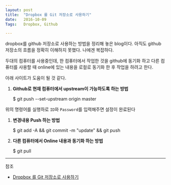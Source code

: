 ```yaml
---
layout: post
title:  "Dropbox 를 Git 저장소로 사용하기"
date:   2016-10-09
Tags:   Dropbox, Github

---
```


dropbox를 github 저장소로 사용하는 방법을 정리해 놓은 blog이다. 아직도 github 저장소의 흐름을 정확히 이해하지 못했다. 나에겐 복잡하다.

두대의 컴퓨터를 사용중인데, 한 컴퓨터에서 작업한 것을 github에 동기화 하고 다른 컴퓨터를 사용할 때 online에 있는 내용을 로컬로 동기화 한 후 작업을 하려고 한다.

아래 사이트가 도움이 될 것 같다.

1. **Github로 현재 컴퓨터에서 upstream이 가능하도록 하는 방법**

    $  git push --set-upstream origin master

위의 명령어를 실행하로 `ID`와 `Password`를 입력해주면 설정이 완료된다

1. **변경내용 Push 하는 방법**

    $  git add -A && git commit -m "update" && git push
    
1. **다른 컴퓨터에서 Online 내용과 동기화 하는 방법**

    $  git pull
    


---
참조

- [Dropbox 를 Git 저장소로 사용하기](http://byteclass.tistory.com/19)
